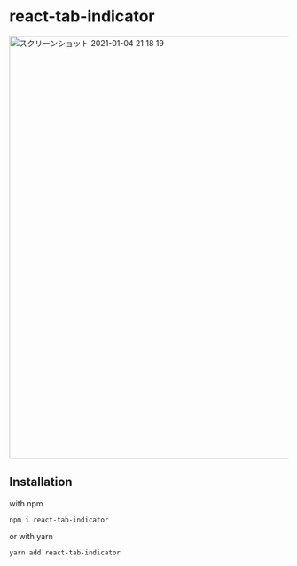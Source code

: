 # react-tab-indicator
<img width="761" alt="スクリーンショット 2021-01-04 21 18 19" src="https://user-images.githubusercontent.com/50698194/104807513-e5a72180-5822-11eb-8ae8-2b34cc5312da.png">

## Installation

with npm

```shell
npm i react-tab-indicator
```

or with yarn

```shell
yarn add react-tab-indicator
```
